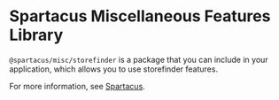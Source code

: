 # Spartacus Miscellaneous Features Library

`@spartacus/misc/storefinder` is a package that you can include in your application, which allows you to use storefinder features.

For more information, see [Spartacus](https://github.com/SAP/spartacus).
